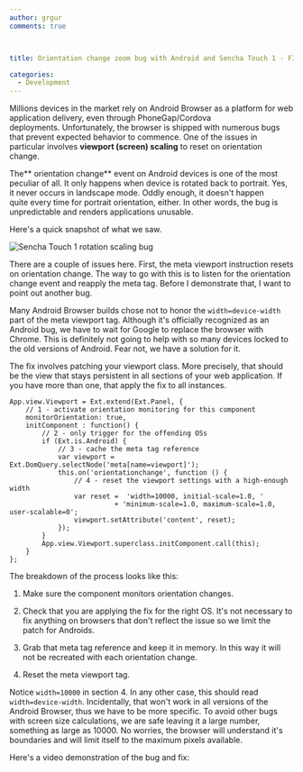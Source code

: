 ```yaml
---
author: grgur
comments: true



title: Orientation change zoom bug with Android and Sencha Touch 1 - FIXED

categories:
  - Development
---
```


Millions devices in the market rely on Android Browser as a platform for web application delivery, even through PhoneGap/Cordova deployments. Unfortunately, the browser is shipped with numerous bugs that prevent expected behavior to commence. One of the issues in particular involves **viewport (screen) scaling** to reset on orientation change.





The** orientation change** event on Android devices is one of the most peculiar of all. It only happens when device is rotated back to portrait. Yes, it never occurs in landscape mode. Oddly enough, it doesn't happen quite every time for portrait orientation, either. In other words, the bug is unpredictable and renders applications unusable.





Here's a quick snapshot of what we saw.





![Sencha Touch 1 rotation scaling bug](http://moduscreate.com/wp-content/uploads/2012/09/2012-09-18_16442-620x337.png)





There are a couple of issues here. First, the meta viewport instruction resets on orientation change. The way to go with this is to listen for the orientation change event and reapply the meta tag. Before I demonstrate that, I want to point out another bug.





Many Android Browser builds chose not to honor the `width=device-width` part of the meta viewport tag. Although it's officially recognized as an Android bug, we have to wait for Google to replace the browser with Chrome. This is definitely not going to help with so many devices locked to the old versions of Android. Fear not, we have a solution for it.





The fix involves patching your viewport class. More precisely, that should be the view that stays persistent in all sections of your web application. If you have more than one, that apply the fix to all instances.




    
    App.view.Viewport = Ext.extend(Ext.Panel, {
        // 1 - activate orientation monitoring for this component
        monitorOrientation: true,
        initComponent : function() {
            // 2 - only trigger for the offending OSs
            if (Ext.is.Android) {
                // 3 - cache the meta tag reference
                var viewport = Ext.DomQuery.selectNode('meta[name=viewport]');
                this.on('orientationchange', function () {
                    // 4 - reset the viewport settings with a high-enough width
                    var reset =  'width=10000, initial-scale=1.0, '
                              + 'minimum-scale=1.0, maximum-scale=1.0, user-scalable=0';
                    viewport.setAttribute('content', reset);
                });
            }
            App.view.Viewport.superclass.initComponent.call(this);
        }
    };





The breakdown of the process looks like this:







  1. Make sure the component monitors orientation changes.


  2. Check that you are applying the fix for the right OS. It's not necessary to fix anything on browsers that don't reflect the issue so we limit the patch for Androids.


  3. Grab that meta tag reference and keep it in memory. In this way it will not be recreated with each orientation change.


  4. Reset the meta viewport tag.





Notice `width=10000` in section 4. In any other case, this should read `width=device-width`. Incidentally, that won't work in all versions of the Android Browser, thus we have to be more specific. To avoid other bugs with screen size calculations, we are safe leaving it a large number, something as large as 10000. No worries, the browser will understand it's boundaries and will limit itself to the maximum pixels available.





Here's a video demonstration of the bug and fix:




